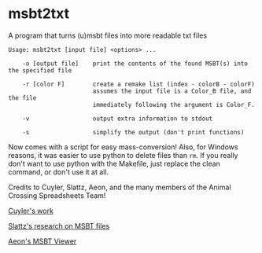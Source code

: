 # msbt2txt
A program that turns (u)msbt files into more readable txt files

    Usage: msbt2txt [input file] <options> ...

        -o [output file]    print the contents of the found MSBT(s) into the specified file

        -r [color F]        create a remake list (index - colorB - colorF)
                            assumes the input file is a Color_B file, and the file
                            immediately following the argument is Color_F.

        -v                  output extra information to stdout

        -s                  simplify the output (don't print functions)

Now comes with a script for easy mass-conversion! Also, for Windows reasons, it was easier to use python to delete files than `rm`. If you really don't want to use python with the Makefile, just replace the clean command, or don't use it at all.


Credits to Cuyler, Slattz, Aeon, and the many members of the Animal Crossing Spreadsheets Team!

[Cuyler's work](https://aeonsake.gitlab.io/acnl-msbt-explorer/)

[Slattz's research on MSBT files](https://github.com/Slattz/ACNL_Research/blob/0fb6857f0aa2a3e8a2031110c92400aa5fd85ba9/MSBT%20Tag%20Research/ACNL_MSBT_Tags.txt)

[Aeon's MSBT Viewer](https://aeonsake.gitlab.io/acnl-msbt-explorer/)